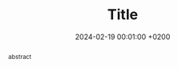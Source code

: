 ---
title:          "Title"
date:           2024-02-19 00:01:00 +0200
selected:       true
pub:            "32nd EACSL Annual Conference on Computer Science Logic (CSL 2024)"
# pub_pre:        "Submitted to "
# pub_post:       'Under review.'
pub_last:       ' <span class="badge badge-pill badge-publication badge-success">conference paper</span>'
# pub_date:       "2024"

abstract: >-
  abstract
# cover:          /assets/images/covers/cover3.jpg
authors:
  - Your Name
  - James Wang
  - Some Other Name
  - John Doe
links:
  Conference page: https://csl2024.github.io/Home/
  Proceedings: https://drops.dagstuhl.de/entities/volume/LIPIcs-volume-288
  Paper: https://drops.dagstuhl.de/entities/document/10.4230/LIPIcs.CSL.2024.13
---